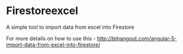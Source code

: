 # Firestoreexcel

A simple tool to import data from excel into Firestore

For more details on how to use this - http://tphangout.com/angular-5-import-data-from-excel-into-firestore/
